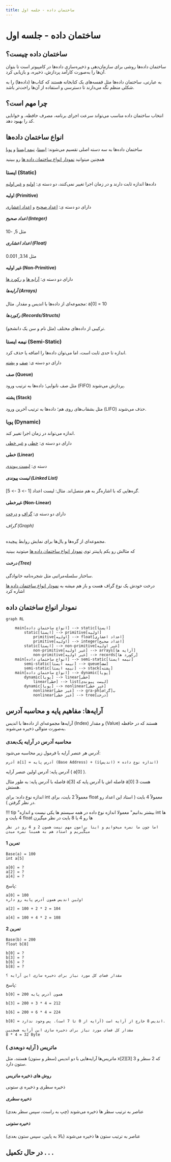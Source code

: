 ```yaml
---
title: ساختمان داده - جلسه اول
---
```

# ساختمان داده - جلسه اول

## ساختمان داده چیست؟

ساختمان داده‌ها روشی برای سازمان‌دهی و ذخیره‌سازی داده‌ها در کامپیوتر است تا بتوان آن‌ها را به‌صورت کارآمد پردازش، ذخیره، و بازیابی کرد.

به عبارتی، ساختمان داده‌ها مثل قفسه‌های یک کتابخانه هستند که کتاب‌ها (داده‌ها) را به شکلی منظم نگه می‌دارند تا دسترسی و استفاده از آن‌ها راحت‌تر باشد.


## چرا مهم است؟

 انتخاب ساختمان داده مناسب می‌تواند سرعت اجرای برنامه، مصرف حافظه، و خوانایی کد را بهبود دهد.


## انواع ساختمان داده‌ها

ساختمان داده‌ها به سه دسته اصلی تقسیم می‌شوند:
[ایستا](#static)، [نیمه ایستا](#semi-static) و [پویا](#dynamic)

همچنین میتوانید [نمودار انواع ساختمان داده ها](#_5) رو ببینید

### ایستا (Static)

داده‌ها اندازه ثابت دارند و در زمان اجرا تغییر نمی‌کنند، دو دسته ی: [اولیه](#primitive) و [غیر اولیه](#non-primitive)
#### اولیه (Primitive)

دارای دو دسته ی: [اعداد صحیح](#integer) و [اعداد اعشاری](#float)

##### اعداد صحیح (Integer)
 مثل 5, -10
##### اعداد اعشاری (Float)
 مثل 3.14, 0.001

#### غیر اولیه (Non-Primitive)

دارای دو دسته ی: [آرایه ها](#arrays) و [رکورد ها](#recordsstructs)

##### آرایه‌ها (Arrays)
مجموعه‌ای از داده‌ها با اندیس و مقدار. مثال: a[0] = 10
##### رکوردها (Records/Structs)
 ترکیبی از داده‌های مختلف (مثل نام و سن یک دانشجو).

### نیمه‌ ایستا (Semi-Static)

اندازه تا حدی ثابت است، اما می‌توان داده‌ها را اضافه یا حذف کرد.

 دارای دو دسته ی: [صف](#queue) و [پشته](#stack)

#### صف (Queue)
 مثل صف نانوایی؛ داده‌ها به ترتیب ورود (FIFO) پردازش می‌شوند.
#### پشته (Stack)
 مثل بشقاب‌های روی هم؛ داده‌ها به ترتیب آخرین ورود (LIFO) حذف می‌شوند.

### پویا (Dynamic)

اندازه می‌تواند در زمان اجرا تغییر کند.

دارای دو دسته ی: [خطی](#linear) و [غیر خطی](#non-linear)

#### خطی (Linear)

دسته ی: [لیست پیوندی](#linked-list)

##### لیست پیوندی (Linked List)
 گره‌هایی که با اشاره‌گر به هم متصل‌اند. مثال: لیست اعداد [1 -> 3 -> 5].

#### غیرخطی (Non-Linear)

دارای دو دسته ی: [گراف](#graph) و [درخت](#tree)

###### گراف (Graph)
 مجموعه‌ای از گره‌ها و یال‌ها برای نمایش روابط پیچیده.

 که مثالش رو یکم پایینتر توی [نمودار انواع ساختمان داده ها](#_5) میتونید ببینید
##### درخت (Tree)
 ساختار سلسله‌مراتبی مثل شجره‌نامه خانوادگی.

 درخت خودش یک نوع گراف هست و باز هم میشه به [نمودار انواع ساختمان داده ها](#_5) اشاره کرد


## نمودار انواع ساختمان داده

``` mermaid
graph RL

    main[انواع ساختمان داده] --> static[ایستا]
        static[ایستا] --> primitive[اولیه]
            primitive[اولیه] --> float[اعداد اعشاری]
            primitive[اولیه] --> integer[اعداد صحیح]
        static[ایستا] --> non-primitive[غیر اولیه]
            non-primitive[غیر اولیه] --> arrays[آرایه ها]
            non-primitive[غیر اولیه] --> records[رکورد ها]
    main[انواع ساختمان داده] --> semi-static[نیمه ایستا]
        semi-static[نیمه ایستا] --> queue[صف]
        semi-static[نیمه ایستا] --> stack[پشته]
    main[انواع ساختمان داده] --> dynamic[پویا]
        dynamic[پویا] --> linear[خطی]
            linear[خطی] --> list[لیست پیوندی]
        dynamic[پویا] --> nonlinear[غیر خطی]
            nonlinear[غیر خطی] --> gra-phب[گراف]
            nonlinear[غیر خطی] --> tree[درخت]
```


## آرایه‌ها: مفاهیم پایه و محاسبه آدرس

آرایه‌ها مجموعه‌ای از داده‌ها با اندیس (Index) و مقدار (Value) هستند که در حافظه به‌صورت متوالی ذخیره می‌شوند.

### محاسبه آدرس در آرایه یک‌بعدی
آدرس هر عنصر آرایه با فرمول زیر محاسبه می‌شود:

```
آدرس a[i] = آدرس پایه (Base Address) + (i(اندیس) × اندازه نوع داده)
```

آدرس پایه: آدرس اولین عنصر آرایه ( a[0] ).

فاصله با آدرس پایه: به طور مثال a[3] فاصله اش با آدرس پایه که a[0] هست 3 هستش.

اندازه نوع داده: برای int معمولاً 2 بایت، برای float معمولاً 4 بایت ( استاد این اعداد رو در نظر گرفتن ).

!!! tip "بیشتر بدانیم"
    معمولا اندازه نوع داده در همه سیستم ها یکی نیست و اندازه int ها 4 بایت و float ها رو 4 یا 8 بایت در نظر میگیرن

    اما چون ما نمره میخوایم و اینا برامون مهم نیست همون 2 و 4 رو در نظر میگیریم و استاد هم به همینا نمره میدن

#### تمرین 1
```
Base(a) = 100
int a[5]

a[0] = ?
a[2] = ?
a[4] = ?
```

پاسخ:
```
a[0] = 100
اولین اندیس همون آدرس پایه رو داره

a[2] = 100 + 2 * 2 = 104

a[4] = 100 + 4 * 2 = 108
```

#### تمرین 2
```
Base(b) = 200
float b[8]

b[0] = ?
b[3] = ?
b[6] = ?
b[8] = ?

مقدار فضای کل مورد نیاز برای ذخیره سازی این آرایه ؟
```

پاسخ:
```
b[0] = 200 همون آدرس پایه

b[3] = 200 + 3 * 4 = 212

b[6] = 200 + 6 * 4 = 224

b[8] = اندیس 8 خارج از آرایه است (آرایه از 0 تا 7 است). پس وجود ندارد.

مقدار کل فضای مورد نیاز برای ذخیره سازی این آرایه همچنین
8 * 4 = 32 Byte
```


### ماتریس ( آرایه دوبعدی )

ماتریس‌ها آرایه‌هایی با دو اندیس (سطر و ستون) هستند، مثل x[2][3] که 2 سطر و 3 ستون دارد.

#### روش های ذخیره ماتریس

ذخیره سطری و ذخیره ی ستونی

##### ذخیره سطری

عناصر به ترتیب سطر ها ذخیره می‌شوند (چپ به راست، سپس سطر بعدی)

##### ذخیره ستونی

عناصر به ترتیب ستون ها ذخیره می‌شوند (بالا به پایین، سپس ستون بعدی)



## در حال تکمیل . . .